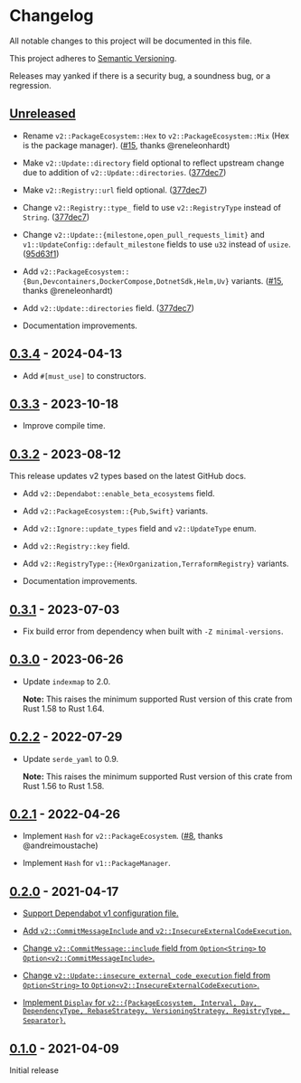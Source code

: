 # Changelog

All notable changes to this project will be documented in this file.

This project adheres to [Semantic Versioning](https://semver.org).

Releases may yanked if there is a security bug, a soundness bug, or a regression.

<!--
Note: In this file, do not use the hard wrap in the middle of a sentence for compatibility with GitHub comment style markdown rendering.
-->

## [Unreleased]

- Rename `v2::PackageEcosystem::Hex` to `v2::PackageEcosystem::Mix` (Hex is the package manager). ([#15](https://github.com/taiki-e/dependabot-config/pull/15), thanks @reneleonhardt)

- Make `v2::Update::directory` field optional to reflect upstream change due to addition of `v2::Update::directories`. ([377dec7](https://github.com/taiki-e/dependabot-config/commit/377dec785615e90f2340b2afb9ab5748f21211c6))

- Make `v2::Registry::url` field optional. ([377dec7](https://github.com/taiki-e/dependabot-config/commit/377dec785615e90f2340b2afb9ab5748f21211c6))

- Change `v2::Registry::type_` field to use `v2::RegistryType` instead of `String`. ([377dec7](https://github.com/taiki-e/dependabot-config/commit/377dec785615e90f2340b2afb9ab5748f21211c6))

- Change `v2::Update::{milestone,open_pull_requests_limit}` and `v1::UpdateConfig::default_milestone` fields to use `u32` instead of `usize`. ([95d63f1](https://github.com/taiki-e/dependabot-config/commit/95d63f1cd755353bcea5d8eac5ef4a376bb2acbf))

- Add `v2::PackageEcosystem::{Bun,Devcontainers,DockerCompose,DotnetSdk,Helm,Uv}` variants. ([#15](https://github.com/taiki-e/dependabot-config/pull/15), thanks @reneleonhardt)

- Add `v2::Update::directories` field. ([377dec7](https://github.com/taiki-e/dependabot-config/commit/377dec785615e90f2340b2afb9ab5748f21211c6))

- Documentation improvements.

## [0.3.4] - 2024-04-13

- Add `#[must_use]` to constructors.

## [0.3.3] - 2023-10-18

- Improve compile time.

## [0.3.2] - 2023-08-12

This release updates v2 types based on the latest GitHub docs.

- Add `v2::Dependabot::enable_beta_ecosystems` field.

- Add `v2::PackageEcosystem::{Pub,Swift}` variants.

- Add `v2::Ignore::update_types` field and `v2::UpdateType` enum.

- Add `v2::Registry::key` field.

- Add `v2::RegistryType::{HexOrganization,TerraformRegistry}` variants.

- Documentation improvements.

## [0.3.1] - 2023-07-03

- Fix build error from dependency when built with `-Z minimal-versions`.

## [0.3.0] - 2023-06-26

- Update `indexmap` to 2.0.

  **Note:** This raises the minimum supported Rust version of this crate from Rust 1.58 to Rust 1.64.

## [0.2.2] - 2022-07-29

- Update `serde_yaml` to 0.9.

  **Note:** This raises the minimum supported Rust version of this crate from Rust 1.56 to Rust 1.58.

## [0.2.1] - 2022-04-26

- Implement `Hash` for `v2::PackageEcosystem`. ([#8](https://github.com/taiki-e/dependabot-config/pull/8), thanks @andreimoustache)

- Implement `Hash` for `v1::PackageManager`.

## [0.2.0] - 2021-04-17

- [Support Dependabot v1 configuration file.](https://github.com/taiki-e/dependabot-config/pull/3)

- [Add `v2::CommitMessageInclude` and `v2::InsecureExternalCodeExecution`.](https://github.com/taiki-e/dependabot-config/pull/3)

- [Change `v2::CommitMessage::include` field from `Option<String>` to `Option<v2::CommitMessageInclude>`.](https://github.com/taiki-e/dependabot-config/pull/3)

- [Change `v2::Update::insecure_external_code_execution` field from `Option<String>` to `Option<v2::InsecureExternalCodeExecution>`.](https://github.com/taiki-e/dependabot-config/pull/3)

- [Implement `Display` for `v2::{PackageEcosystem, Interval, Day, DependencyType, RebaseStrategy, VersioningStrategy, RegistryType, Separator}`.](https://github.com/taiki-e/dependabot-config/pull/3)

## [0.1.0] - 2021-04-09

Initial release

[Unreleased]: https://github.com/taiki-e/dependabot-config/compare/v0.3.4...HEAD
[0.3.4]: https://github.com/taiki-e/dependabot-config/compare/v0.3.3...v0.3.4
[0.3.3]: https://github.com/taiki-e/dependabot-config/compare/v0.3.2...v0.3.3
[0.3.2]: https://github.com/taiki-e/dependabot-config/compare/v0.3.1...v0.3.2
[0.3.1]: https://github.com/taiki-e/dependabot-config/compare/v0.3.0...v0.3.1
[0.3.0]: https://github.com/taiki-e/dependabot-config/compare/v0.2.2...v0.3.0
[0.2.2]: https://github.com/taiki-e/dependabot-config/compare/v0.2.1...v0.2.2
[0.2.1]: https://github.com/taiki-e/dependabot-config/compare/v0.2.0...v0.2.1
[0.2.0]: https://github.com/taiki-e/dependabot-config/compare/v0.1.0...v0.2.0
[0.1.0]: https://github.com/taiki-e/dependabot-config/releases/tag/v0.1.0
